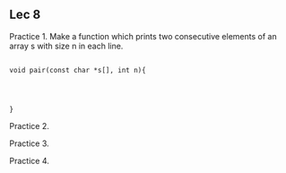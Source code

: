 ## Lec 8
Practice 1. Make a function which prints two consecutive elements of an array s with size n in each line.
```

void pair(const char *s[], int n){




}

```







Practice 2.




Practice 3.





Practice 4.
